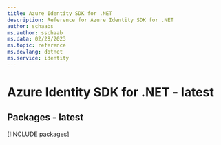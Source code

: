 ```yaml
---
title: Azure Identity SDK for .NET
description: Reference for Azure Identity SDK for .NET
author: schaabs
ms.author: sschaab
ms.data: 02/28/2023
ms.topic: reference
ms.devlang: dotnet
ms.service: identity
---
```

# Azure Identity SDK for .NET - latest
## Packages - latest
[!INCLUDE [packages](identity-index.md)]